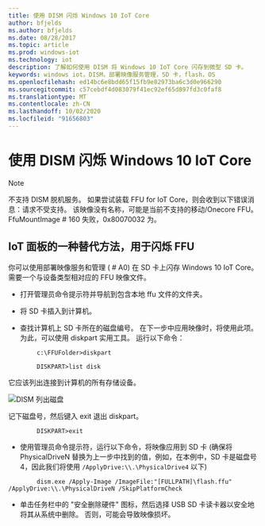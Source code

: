 ```yaml
---
title: 使用 DISM 闪烁 Windows 10 IoT Core
author: bfjelds
ms.author: bfjelds
ms.date: 08/28/2017
ms.topic: article
ms.prod: windows-iot
ms.technology: iot
description: 了解如何使用 DISM 将 Windows 10 IoT Core 闪存到微型 SD 卡。
keywords: windows iot，DISM，部署映像服务管理，SD 卡，flash，OS
ms.openlocfilehash: ed14bc6e8bdd65f15fb9e82973ba6c3d0e966290
ms.sourcegitcommit: c57cebdf4d083079f41ec92ef65d897fd3c0faf8
ms.translationtype: MT
ms.contentlocale: zh-CN
ms.lasthandoff: 10/02/2020
ms.locfileid: "91656803"
---
```

# <a name="use-dism-to-flash-windows-10-iot-core"></a>使用 DISM 闪烁 Windows 10 IoT Core

> [!NOTE]
> 不支持 DISM 脱机服务。 如果尝试装载 FFU for IoT Core，则会收到以下错误消息：请求不受支持。
> 该映像没有名称，可能是当前不支持的移动/Onecore FFU。
> FfuMountImage # 160 失败，0x80070032 为。

## <a name="an-alternative-method-to-iot-dashboard-for-flashing-an-ffu"></a>IoT 面板的一种替代方法，用于闪烁 FFU

你可以使用部署映像服务和管理 ( # A0) 在 SD 卡上闪存 Windows 10 IoT Core。 需要一个与设备类型相对应的 FFU 映像文件。

* 打开管理员命令提示符并导航到包含本地 ffu 文件的文件夹。

* 将 SD 卡插入到计算机。

* 查找计算机上 SD 卡所在的磁盘编号。  在下一步中应用映像时，将使用此项。  为此，可以使用 diskpart 实用工具。  运行以下命令：
```
        c:\FFUFolder>diskpart

        DISKPART>list disk
```
它应该列出连接到计算机的所有存储设备。

![DISM 列出磁盘](../media/Dism/DiskpartListDisk.png)

记下磁盘号，然后键入 exit 退出 diskpart。
```
        DISKPART>exit
```
* 使用管理员命令提示符，运行以下命令，将映像应用到 SD 卡 (确保将 PhysicalDriveN 替换为上一步中找到的值，例如，在本例中，SD 卡是磁盘号4，因此我们将使用  `/ApplyDrive:\\.\PhysicalDrive4` 以下) 
```
        dism.exe /Apply-Image /ImageFile:"[FULLPATH]\flash.ffu" /ApplyDrive:\\.\PhysicalDriveN /SkipPlatformCheck
```
* 单击任务栏中的 "安全删除硬件" 图标，然后选择 USB SD 卡读卡器以安全地将其从系统中删除。  否则，可能会导致映像损坏。
